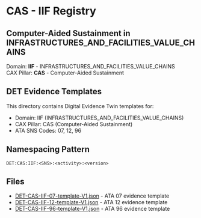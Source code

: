 # CAS - IIF Registry

## Computer-Aided Sustainment in INFRASTRUCTURES_AND_FACILITIES_VALUE_CHAINS

Domain: **IIF** - INFRASTRUCTURES_AND_FACILITIES_VALUE_CHAINS  
CAX Pillar: **CAS** - Computer-Aided Sustainment

## DET Evidence Templates

This directory contains Digital Evidence Twin templates for:
- Domain: IIF (INFRASTRUCTURES_AND_FACILITIES_VALUE_CHAINS)
- CAX Pillar: CAS (Computer-Aided Sustainment)
- ATA SNS Codes: 07, 12, 96

## Namespacing Pattern
```
DET:CAS:IIF:<SNS>:<activity>:<version>
```

## Files
- [DET-CAS-IIF-07-template-V1.json](DET-CAS-IIF-07-template-V1.json) - ATA 07 evidence template
- [DET-CAS-IIF-12-template-V1.json](DET-CAS-IIF-12-template-V1.json) - ATA 12 evidence template
- [DET-CAS-IIF-96-template-V1.json](DET-CAS-IIF-96-template-V1.json) - ATA 96 evidence template
